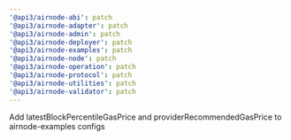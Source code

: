 ```yaml
---
'@api3/airnode-abi': patch
'@api3/airnode-adapter': patch
'@api3/airnode-admin': patch
'@api3/airnode-deployer': patch
'@api3/airnode-examples': patch
'@api3/airnode-node': patch
'@api3/airnode-operation': patch
'@api3/airnode-protocol': patch
'@api3/airnode-utilities': patch
'@api3/airnode-validator': patch
---
```


Add latestBlockPercentileGasPrice and providerRecommendedGasPrice to airnode-examples configs

